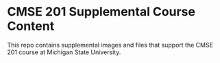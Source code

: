 # CMSE 201 Supplemental Course Content

This repo contains supplemental images and files that support the CMSE 201 course at Michigan State University.
